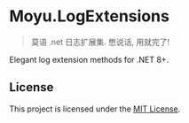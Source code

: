 # Moyu.LogExtensions

> 莫语 .net 日志扩展集. 憋说话, 用就完了!

Elegant log extension methods for .NET 8+.

## License

This project is licensed under the [MIT License](../LICENSE).
